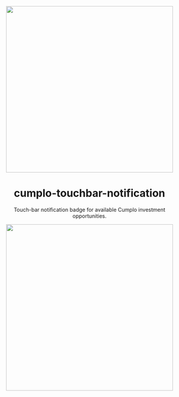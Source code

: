 <div align="center">
<img src="https://user-images.githubusercontent.com/58790635/129502180-d9af247a-68d5-4b96-9dd8-e6d4eb0c31f4.png" width="450"/>

# cumplo-touchbar-notification
Touch-bar notification badge for available Cumplo investment opportunities.

<img src="https://user-images.githubusercontent.com/58790635/129502439-80b11d7d-8a90-4ae2-ab2e-6f782b601950.jpeg" width="450"/>
</div>
